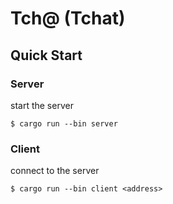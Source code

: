 # **Tch@** (Tchat)

## Quick Start

### Server

start the server

```console
$ cargo run --bin server
```

### Client

connect to the server

```console
$ cargo run --bin client <address>
```
